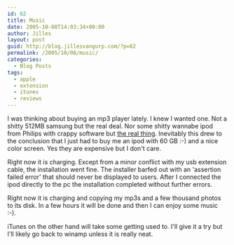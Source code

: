 ```yaml
---
id: 62
title: Music
date: 2005-10-08T14:03:34+00:00
author: Jilles
layout: post
guid: http://blog.jillesvangurp.com/?p=62
permalink: /2005/10/08/music/
categories:
  - Blog Posts
tags:
  - apple
  - extension
  - itunes
  - reviews
---
```

I was thinking about buying an mp3 player lately. I knew I wanted one. Not a shitty 512MB samsung but the real deal. Nor some shitty wannabe ipod from Philips with crappy software but [the real thing](http://www.apple.com/ipod/color/). Inevitably this drew to the conclusion that I just had to buy me an ipod with 60 GB :-) and a nice color screen. Yes they are expensive but I don't care. 

Right now it is charging. Except from a minor conflict with my usb extension cable, the installation went fine. The installer barfed out with an 'assertion failed error' that should never be displayed to users. After I connected the ipod directly to the pc the installation completed without further errors. 

Right now it is charging and copying my mp3s and a few thousand photos to its disk. In a few hours it will be done and then I can enjoy some music :-).

iTunes on the other hand will take some getting used to. I'll give it a try but I'll likely go back to winamp unless it is really neat.